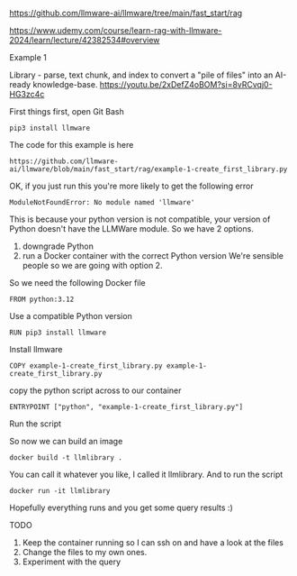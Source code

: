 https://github.com/llmware-ai/llmware/tree/main/fast_start/rag

https://www.udemy.com/course/learn-rag-with-llmware-2024/learn/lecture/42382534#overview


Example 1

Library - parse, text chunk, and index to convert a "pile of files" into an AI-ready knowledge-base. https://youtu.be/2xDefZ4oBOM?si=8vRCvqj0-HG3zc4c

First things first, open Git Bash

```
pip3 install llmware
```

The code for this example is here 

```
https://github.com/llmware-ai/llmware/blob/main/fast_start/rag/example-1-create_first_library.py
```

OK, if you just run this you're more likely to get the following error

```
ModuleNotFoundError: No module named 'llmware'
```

This is because your python version is not compatible, your version of Python doesn't have the LLMWare module.
So we have 2 options. 
1. downgrade Python 
2. run a Docker container with the correct Python version
We're sensible people so we are going with option 2. 

So we need the following Docker file
```
FROM python:3.12
```
Use a compatible Python version 

```
RUN pip3 install llmware
```
Install llmware
```
COPY example-1-create_first_library.py example-1-create_first_library.py
```
copy the python script across to our container
```
ENTRYPOINT ["python", "example-1-create_first_library.py"]
```
Run the script

So now we can build an image

```
docker build -t llmlibrary .
```
You can call it whatever you like, I called it llmlibrary.
And to run the script 
```
docker run -it llmlibrary
```
Hopefully everything runs and you get some query results :)

TODO
1. Keep the container running so I can ssh on and have a look at the files
2. Change the files to my own ones.
3. Experiment with the query
